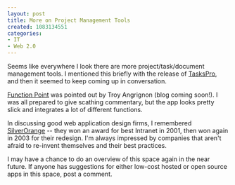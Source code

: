 ```yaml
--- 
layout: post
title: More on Project Management Tools
created: 1083134551
categories: 
- IT
- Web 2.0
---
```

<p>Seems like everywhere I look there are more project/task/document management tools. I mentioned this briefly with the release of <a href="http://www.bmannconsulting.com/node/view/1102">TasksPro</a>, and then it seemed to keep coming up in conversation.</p>
<!--break-->
<p><a href="http://www.functionpoint.com/index.php">Function Point</a> was pointed out by Troy Angrignon (blog coming soon!). I was all prepared to give scathing commentary, but the app looks pretty slick and integrates a lot of different functions.</p>

<p>In discussing good web application design firms, I remembered <a href="http://www.silverorange.com">SilverOrange</a> -- they won an award for best Intranet in 2001, then won again in 2003 for their redesign. I'm always impressed by companies that aren't afraid to re-invent themselves and their best practices.</p>

<p>I may have a chance to do an overview of this space again in the near future. If anyone has suggestions for either low-cost hosted or open source apps in this space, post a comment.</p>
